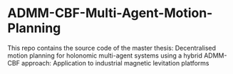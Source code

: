 # ADMM-CBF-Multi-Agent-Motion-Planning
This repo contains the source code of the master thesis: Decentralised motion planning for holonomic multi-agent systems using a hybrid ADMM-CBF approach: Application to industrial magnetic levitation platforms
